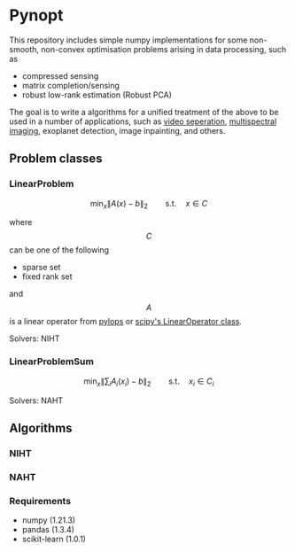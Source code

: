 # Pynopt

This repository includes simple numpy implementations for some non-smooth, non-convex optimisation problems arising in data processing, such as

* compressed sensing
* matrix completion/sensing
* robust low-rank estimation (Robust PCA)

The goal is to write a algorithms for a unified treatment of the above to be used in a number of applications, such as [video seperation](), [multispectral imaging](), exoplanet detection, image inpainting, and others.


## Problem classes

### LinearProblem

$$ \min_{x} \big\| A(x) - b \big\|_2\qquad \mathrm{s.t.}\quad x \in C$$

where $$C$$ can be one of the following

- sparse set
- fixed rank set

and $$A$$ is a linear operator from [pylops](https://github.com/PyLops/pylops) or [scipy's LinearOperator class](https://docs.scipy.org/doc/scipy/reference/generated/scipy.sparse.linalg.LinearOperator.html).


Solvers: NIHT

### LinearProblemSum

$$ \min_{x} \big\| \sum_{i}A_i(x_i) - b \big\|_2\qquad \mathrm{s.t.}\quad x_i \in C_i$$

Solvers: NAHT

## Algorithms

### NIHT

### NAHT


### Requirements
- numpy (1.21.3)
- pandas (1.3.4)
- scikit-learn (1.0.1)
